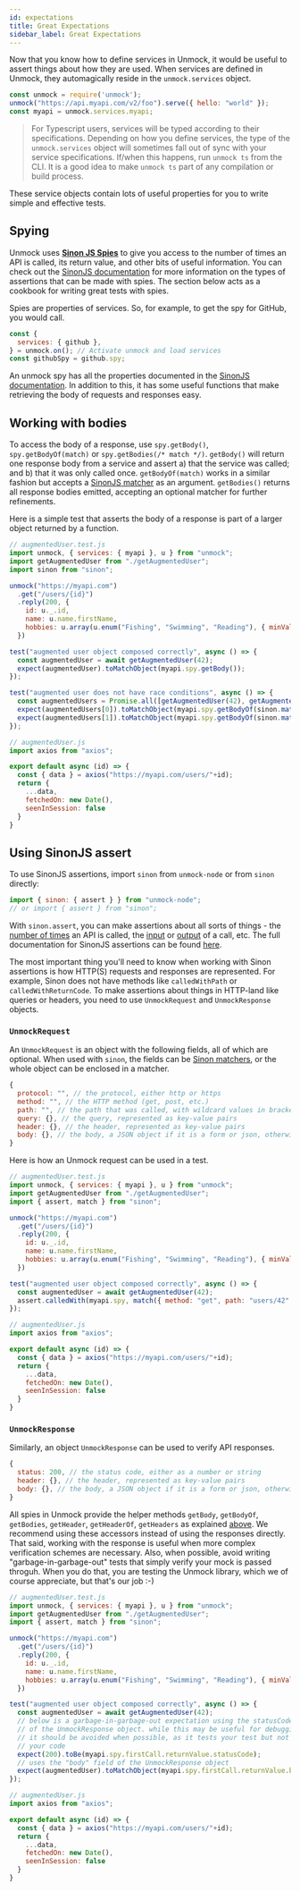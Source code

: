 ```yaml
---
id: expectations
title: Great Expectations
sidebar_label: Great Expectations
---
```


Now that you know how to define services in Unmock, it would be useful to assert things about how they are used. When services are defined in Unmock, they automagically reside in the `unmock.services` object.

```javascript
const unmock = require('unmock');
unmock("https://api.myapi.com/v2/foo").serve({ hello: "world" });
const myapi = unmock.services.myapi;
```

> For Typescript users, services will be typed according to their specifications. Depending on how you define services, the type of the `unmock.services` object will sometimes fall out of sync with your service specifications. If/when this happens, run `unmock ts` from the CLI. It is a good idea to make `unmock ts` part of any compilation or build process.

These service objects contain lots of useful properties for you to write simple and effective tests.

## Spying

Unmock uses **[Sinon JS Spies](https://sinonjs.org/releases/v7.4.1/spies/)** to give you access to the number of times an API is called, its return value, and other bits of useful information. You can check out the [SinonJS documentation](https://sinonjs.org/releases/v7.4.1/spies/) for more information on the types of assertions that can be made with spies.  The section below acts as a cookbook for writing great tests with spies.

Spies are properties of services.  So, for example, to get the spy for GitHub, you would call.

```javascript
const {
  services: { github },
} = unmock.on(); // Activate unmock and load services
const githubSpy = github.spy;
```

An unmock spy has all the properties documented in the [SinonJS documentation](https://sinonjs.org/releases/v7.4.1/spies/). In addition to this, it has some useful functions that make retrieving the body of requests and responses easy.

## Working with bodies

To access the body of a response, use `spy.getBody()`, `spy.getBodyOf(match)` or `spy.getBodies(/* match */)`. `getBody()` will return one response body from a service and assert a) that the service was called; and b) that it was only called once. `getBodyOf(match)` works in a similar fashion but accepts a [SinonJS matcher](https://sinonjs.org/releases/v7.4.1/matchers/) as an argument. `getBodies()` returns all response bodies emitted, accepting an optional matcher for further refinements.

Here is a simple test that asserts the body of a response is part of a larger object returned by a function.

<!--DOCUSAURUS_CODE_TABS-->

<!--test-->
```javascript
// augmentedUser.test.js
import unmock, { services: { myapi }, u } from "unmock";
import getAugmentedUser from "./getAugmentedUser";
import sinon from "sinon";

unmock("https://myapi.com")
  .get("/users/{id}")
  .reply(200, {
    id: u._.id,
    name: u.name.firstName,
    hobbies: u.array(u.enum("Fishing", "Swimming", "Reading"), { minValue: 1 })
  })

test("augmented user object composed correctly", async () => {
  const augmentedUser = await getAugmentedUser(42);
  expect(augmentedUser).toMatchObject(myapi.spy.getBody());
});

test("augmented user does not have race conditions", async () => {
  const augmentedUsers = Promise.all([getAugmentedUser(42), getAugmentedUser(43)]);
  expect(augmentedUsers[0]).toMatchObject(myapi.spy.getBodyOf(sinon.match({id: 42})));
  expect(augmentedUsers[1]).toMatchObject(myapi.spy.getBodyOf(sinon.match({id: 43})));
});
```

<!--code-->
```javascript
// augmentedUser.js
import axios from "axios";

export default async (id) => {
  const { data } = axios("https://myapi.com/users/"+id);
  return {
    ...data,
    fetchedOn: new Date(),
    seenInSession: false
  }
} 
```

<!--END_DOCUSAURUS_CODE_TABS-->

## Using SinonJS assert

To use SinonJS assertions, import `sinon` from `unmock-node` or from `sinon` directly:

```javascript
import { sinon: { assert } } from "unmock-node";
// or import { assert } from "sinon";
```

With `sinon.assert`, you can make assertions about all sorts of things - the [number of times](https://sinonjs.org/releases/v7.4.1/assertions/#sinonassertcalledoncespy) an API is called, the [input](https://sinonjs.org/releases/v7.4.1/assertions/#sinonassertcalledwithspyorspycall-arg1-arg2-) or [output](https://sinonjs.org/releases/v7.4.1/spy-call/#spycallreturnvalue) of a call, etc.  The full documentation for SinonJS assertions can be found [here](https://sinonjs.org/releases/v7.4.1/assertions/).

The most important thing you'll need to know when working with Sinon assertions is how HTTP(S) requests and responses are represented.  For example, Sinon does not have methods like `calledWithPath` or `calledWithReturnCode`. To make assertions about things in HTTP-land like queries or headers, you need to use `UnmockRequest` and `UnmockResponse` objects.

### `UnmockRequest`

An `UnmockRequest` is an object with the following fields, all of which are optional. When used with `sinon`, the fields can be [Sinon matchers](https://sinonjs.org/releases/v7.4.1/matchers/), or the whole object can be enclosed in a matcher.

```javascript
{
  protocol: "", // the protocol, either http or https
  method: "", // the HTTP method (get, post, etc.)
  path: "", // the path that was called, with wildcard values in brackets
  query: {}, // the query, represented as key-value pairs
  header: {}, // the header, represented as key-value pairs
  body: {}, // the body, a JSON object if it is a form or json, otherwise a string
}
```

Here is how an Unmock request can be used in a test.


<!--DOCUSAURUS_CODE_TABS-->

<!--test-->
```javascript
// augmentedUser.test.js
import unmock, { services: { myapi }, u } from "unmock";
import getAugmentedUser from "./getAugmentedUser";
import { assert, match } from "sinon";

unmock("https://myapi.com")
  .get("/users/{id}")
  .reply(200, {
    id: u._.id,
    name: u.name.firstName,
    hobbies: u.array(u.enum("Fishing", "Swimming", "Reading"), { minValue: 1 })
  })

test("augmented user object composed correctly", async () => {
  const augmentedUser = await getAugmentedUser(42);
  assert.calledWith(myapi.spy, match({ method: "get", path: "users/42" }));
});

```

<!--code-->
```javascript
// augmentedUser.js
import axios from "axios";

export default async (id) => {
  const { data } = axios("https://myapi.com/users/"+id);
  return {
    ...data,
    fetchedOn: new Date(),
    seenInSession: false
  }
}
```

<!--END_DOCUSAURUS_CODE_TABS-->

### `UnmockResponse`

Similarly, an object `UnmockResponse` can be used to verify API responses.

```javascript
{
  status: 200, // the status code, either as a number or string
  header: {}, // the header, represented as key-value pairs
  body: {}, // the body, a JSON object if it is a form or json, otherwise a string
}
```

All spies in Unmock provide the helper methods `getBody`, `getBodyOf`, `getBodies`, `getHeader`, `getHeaderOf`, `getHeaders` as explained [above](expectations#working-with-bodies). We recommend using these accessors instead of using the responses directly. That said, working with the response is useful when more complex verification schemes are necessary. Also, when possible, avoid writing "garbage-in-garbage-out" tests that simply verify your mock is passed throguh. When you do that, you are testing the Unmock library, which we of course appreciate, but that's our job :-)


<!--DOCUSAURUS_CODE_TABS-->

<!--test-->
```javascript
// augmentedUser.test.js
import unmock, { services: { myapi }, u } from "unmock";
import getAugmentedUser from "./getAugmentedUser";
import { assert, match } from "sinon";

unmock("https://myapi.com")
  .get("/users/{id}")
  .reply(200, {
    id: u._.id,
    name: u.name.firstName,
    hobbies: u.array(u.enum("Fishing", "Swimming", "Reading"), { minValue: 1 })
  })

test("augmented user object composed correctly", async () => {
  const augmentedUser = await getAugmentedUser(42);
  // below is a garbage-in-garbage-out expectation using the statusCode
  // of the UnmockResponse object. while this may be useful for debugging,
  // it should be avoided when possible, as it tests your test but not
  // your code
  expect(200).toBe(myapi.spy.firstCall.returnValue.statusCode);
  // uses the "body" field of the UnmockResponse object
  expect(augmentedUser).toMatchObject(myapi.spy.firstCall.returnValue.body);
});

```

<!--code-->
```javascript
// augmentedUser.js
import axios from "axios";

export default async (id) => {
  const { data } = axios("https://myapi.com/users/"+id);
  return {
    ...data,
    fetchedOn: new Date(),
    seenInSession: false
  }
}
```

<!--END_DOCUSAURUS_CODE_TABS-->